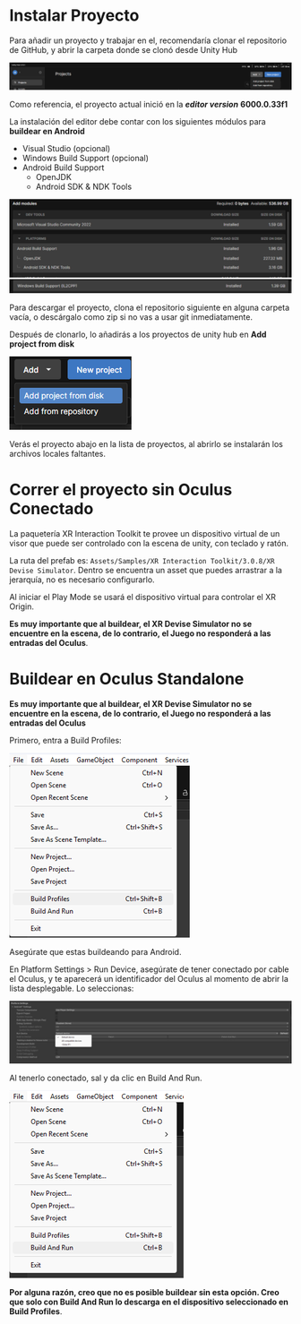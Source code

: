 
# Instalar Proyecto

Para añadir un proyecto y trabajar en el, recomendaría clonar el repositorio de GitHub, y abrir la carpeta donde se clonó desde Unity Hub

![Imagen](<./Docs/Images/Pasted image 20250513153128.png>)

Como referencia, el proyecto actual inició en la ***editor version*** **6000.0.33f1** 

La instalación del editor debe contar con los siguientes módulos para **buildear en Android**

- Visual Studio (opcional)
- Windows Build Support (opcional)
- Android Build Support
	- OpenJDK
	- Android SDK & NDK Tools

![Imagen](<./Docs/Images/Pasted image 20250513153338.png>)
![Imagen](<./Docs/Images/Pasted image 20250513153400.png>)

Para descargar el proyecto, clona el repositorio siguiente en alguna carpeta vacía, o descárgalo como zip si no vas a usar git inmediatamente.

Después de clonarlo, lo añadirás a los proyectos de unity hub en **Add project from disk**

![Imagen](<./Docs/Images/Pasted image 20250513155103.png>)

Verás el proyecto abajo en la lista de proyectos, al abrirlo se instalarán los archivos locales faltantes.

# Correr el proyecto sin Oculus Conectado

La paquetería XR Interaction Toolkit te provee un dispositivo virtual de un visor que puede ser controlado con la escena de unity, con teclado y ratón.

La ruta del prefab es: `Assets/Samples/XR Interaction Toolkit/3.0.8/XR Devise Simulator`. Dentro se encuentra un asset que puedes arrastrar a la jerarquía, no es necesario configurarlo.

Al iniciar el Play Mode se usará el dispositivo virtual para controlar el XR Origin.

**Es muy importante que al buildear, el XR Devise Simulator no se encuentre en la escena, de lo contrario, el Juego no responderá a las entradas del Oculus**.

# Buildear en Oculus Standalone

**Es muy importante que al buildear, el XR Devise Simulator no se encuentre en la escena, de lo contrario, el Juego no responderá a las entradas del Oculus**

Primero, entra a Build Profiles:

![Imagen](<./Docs/Images/Pasted image 20250514130816.png>)

Asegúrate que estas buildeando para Android.

En Platform Settings > Run Device, asegúrate de tener conectado por cable el Oculus, y te aparecerá un identificador del Oculus al momento de abrir la lista desplegable. Lo seleccionas:

![Imagen](<./Docs/Images/Pasted image 20250514130902.png>)

Al tenerlo conectado, sal y da clic en Build And Run.

![Imagen](<./Docs/Images/Pasted image 20250514131457.png>)

**Por alguna razón, creo que no es posible buildear sin esta opción. Creo que solo con Build And Run lo descarga en el dispositivo seleccionado en Build Profiles**.